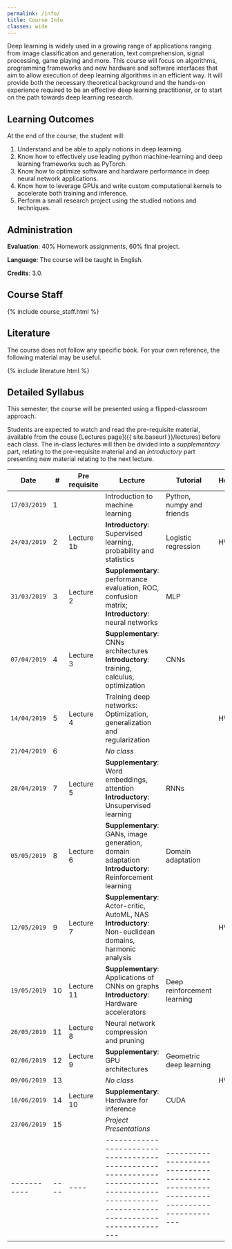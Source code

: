 ```yaml
---
permalink: /info/
title: Course Info
classes: wide
---
```


Deep learning is widely used in a growing range of applications ranging from
image classification and generation, text comprehension, signal processing, game
playing and more. This course will focus on algorithms, programming frameworks
and new hardware and software interfaces that aim to allow execution of deep
learning algorithms in an efficient way. It will provide both the necessary
theoretical background and the hands-on experience required to be an effective
deep learning practitioner, or to start on the path towards deep learning
research.

## Learning Outcomes

At the end of the course, the student will:

1.	Understand and be able to apply notions in deep learning.
1.	Know how to effectively use leading python machine-learning and deep
    learning frameworks such as PyTorch.
1.	Know how to optimize software and hardware performance in deep neural
    network applications.
1.	Know how to leverage GPUs and write custom computational kernels to
    accelerate both training and inference.
1.	Perform a small research project using the studied notions and techniques.


## Administration

**Evaluation**: 40% Homework assignments, 60% final project.

**Language**: The course will be taught in English.

**Credits**: 3.0.

## Course Staff

{% include course_staff.html %}

## Literature

The course does not follow any specific book. For your own reference, the
following material may be useful.

{% include literature.html %}

## Detailed Syllabus

This semester, the course will be presented using a flipped-classroom approach.

Students are expected to watch and read the pre-requisite material, available
from the couse [Lectures page]({{ site.baseurl }}/lectures) before each class.
The in-class lectures will then be divided into a *supplementary* part, relating
to the pre-requisite material and an *introductory* part presenting new material
relating to the next lecture.


| Date         | #    | Pre requisite | Lecture                                                                                                                                 | Tutorial                                                                            | Homework   |
| -----------  | ---- | ----          | --------------------------------------------------------------------------------------------------------------------------------------- | ----------------------------------------------------------------------------------- | ---------- |
| `17/03/2019` | 1    |               | Introduction to machine learning                                                                                                        | Python, numpy and friends                                                           |            |
| `24/03/2019` | 2    | Lecture 1b    | **Introductory**: Supervised learning, probability and statistics                                                                       | Logistic regression                                                                 | HW1        |
| `31/03/2019` | 3    | Lecture 2     | **Supplementary**:  performance evaluation, ROC, confusion matrix;<br>**Introductory**: neural networks                                 | MLP                                                                                 |            |
| `07/04/2019` | 4    | Lecture 3     | **Supplementary**: CNNs architectures<br>**Introductory**: training, calculus, optimization                                             | CNNs                                                                                |            |
| `14/04/2019` | 5    | Lecture 4     | Training deep networks: Optimization, generalization and regularization                                                                 |                                                                                     | HW2        |
| `21/04/2019` | 6    |               | *No class*                                                                                                                              |                                                                                     |            |
| `28/04/2019` | 7    | Lecture 5     | **Supplementary**: Word embeddings, attention<br>**Introductory**: Unsupervised learning                                                | RNNs                                                                                |            |
| `05/05/2019` | 8    | Lecture 6     | **Supplementary**: GANs, image generation, domain adaptation<br>**Introductory**: Reinforcement learning                                | Domain adaptation                                                                   |            |
| `12/05/2019` | 9    | Lecture 7     | **Supplementary**: Actor-critic, AutoML, NAS<br>**Introductory**: Non-euclidean domains, harmonic analysis                              |                                                                                     | HW3        |
| `19/05/2019` | 10   | Lecture 11    | **Supplementary**: Applications of CNNs on graphs<br>**Introductory**: Hardware accelerators                                            | Deep reinforcement learning                                                         |            |
| `26/05/2019` | 11   | Lecture 8     | Neural network compression and pruning                                                                                                  |                                                                                     |            |
| `02/06/2019` | 12   | Lecture 9     | **Supplementary**: GPU architectures                                                                                                    | Geometric deep learning                                                             |            |
| `09/06/2019` | 13   |               | *No class*                                                                                                                              |                                                                                     | HW4        |
| `16/06/2019` | 14   | Lecture 10    | **Supplementary**: Hardware for inference                                                                                               | CUDA                                                                                |            |
| `23/06/2019` | 15   |               | *Project Presentations*                                                                                                                 |                                                                                     |            |
| -----------  | ---- | ----          | --------------------------------------------------------------------------------------------------------------------------------------- | ----------------------------------------------------------------------------------- |            |

